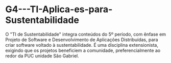 # G4---TI-Aplica-es-para-Sustentabilidade
O "TI de Sustentabilidade" integra conteúdos do 5º período, com ênfase em Projeto de Software e Desenvolvimento de Aplicações Distribuídas, para criar software voltado à sustentabilidade. É uma disciplina extensionista, exigindo que os projetos beneficiem a comunidade, preferencialmente ao redor da PUC unidade São Gabriel.

